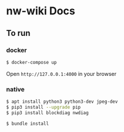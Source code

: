 # nw-wiki Docs

## To run

### docker
```bash
$ docker-compose up
```
Open `http://127.0.0.1:4000` in your browser

### native
```bash
$ apt install python3 python3-dev jpeg-dev
$ pip3 install --upgrade pip
$ pip3 install blockdiag nwdiag

$ bundle install
```